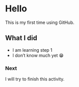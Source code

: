 # Hello  
This is my first time using GitHub.  

## What I did  
- I am learning step 1  
- I don’t know much yet 😁  

### Next  
I will try to finish this activity.